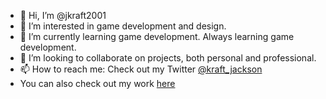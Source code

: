 - 👋 Hi, I’m @jkraft2001
- 👀 I’m interested in game development and design.
- 🌱 I’m currently learning game development. Always learning game development.
- 💞️ I’m looking to collaborate on projects, both personal and professional.
- 📫 How to reach me: Check out my Twitter [@kraft_jackson](https://twitter.com/kraft_jackson)
- You can also check out my work [here](https://www.jkrafty.com/)

<!---
jkraft2001/jkraft2001 is a ✨ special ✨ repository because its `README.md` (this file) appears on your GitHub profile.
You can click the Preview link to take a look at your changes.
--->
